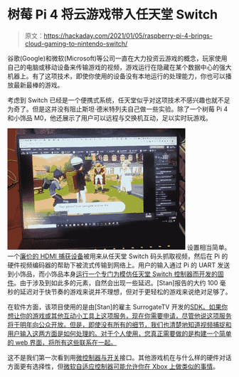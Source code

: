 # 树莓 Pi 4 将云游戏带入任天堂 Switch

> 原文：<https://hackaday.com/2021/01/05/raspberry-pi-4-brings-cloud-gaming-to-nintendo-switch/>

谷歌(Google)和微软(Microsoft)等公司一直在大力投资云游戏的概念，玩家使用自己的电脑或移动设备来传输游戏的视频，游戏运行在隐藏在某个数据中心的强大机器上。有了这项技术，即使你使用的设备没有本地运行的处理能力，你也可以播放最新最棒的游戏。

考虑到 Switch 已经是一个便携式系统，任天堂似乎对这项技术不感兴趣也就不足为奇了。但是这并没有阻止斯坦·德米特列夫自己做一些实验。除了一个树莓 Pi 4 和小饰品 M0，他还展示了用户可以远程与交换机互动，足以实时玩游戏。

[![](img/dd395ad4a8c5fdb523badca45fb54512.png)](https://hackaday.com/wp-content/uploads/2020/12/switchstream_detail.jpg) 设置相当简单。一个[廉价的 HDMI 捕获设备](https://hackaday.com/2020/12/21/heavy-raspberry-pi-user-keep-an-hdmi-to-usb-capture-device-around/)被用来从任天堂 Switch 码头抓取视频，然后在 Pi 的硬件视频编码器的帮助下被流式传输到网络上。用户的输入通过 Pi 的 UART 发送到小饰品，而小饰品本身[运行一个专门为模仿任天堂 Switch 控制器而开发的固件](https://github.com/gdsports/NSGadget_Pi)。由于涉及到如此多的元素，自然会出现一些延迟。[Stan]报告的大约 100 毫秒的延迟对于快节奏的游戏来说并不理想，但对于更轻松的游戏来说绝对足够了。

在软件方面，该项目使用的是由[Stan]的雇主 SurrogateTV 开发的[SDK。如果你想让你的游戏或其他互动小工具上这项服务，现在你需要申请，尽管他说这项服务将于明年向公众开放。但是，即使没有所有的细节，我们也清楚地知道视频捕捉和用户输入这两方面是如何处理的。对于个人使用，您真正需要做的是构建一个简单的 web 界面，将所有这些联系在一起。](https://docs-beta.surrogate.tv/)

这不是我们第一次看到用[微控制器与开关](https://hackaday.com/2017/10/25/teensy-script-plays-nintendo-switch-strikes-out/)接口。其他游戏机在与什么样的硬件对话方面更有选择性，但[微软自适应控制器可能允许你在 Xbox 上做类似的事情](https://hackaday.com/2018/05/17/open-gaming-to-everyone-with-a-controller-meant-to-be-hacked/)。